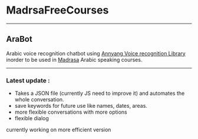 # MadrsaFreeCourses
----
##  AraBot
Arabic voice recognition chatbot using [Annyang Voice recognition Library](https://www.talater.com/annyang/) inorder to be used in [Madrasa](https://madrasafree.com/) Arabic speaking courses.

----
### Latest update :
- Takes a JSON file (currently JS need to improve it) and automates the whole conversation.
- save keywords for future use like names, dates, areas.
- more flexible conversations with more options
- flexible dialog
 
currently working on more efficient version

